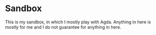 Sandbox
=======

This is my sandbox, in which I mostly play with Agda.
Anything in here is mostly for me and I do not guarantee for anything in here.